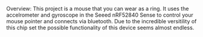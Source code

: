 Overview:
This project is a mouse that you can wear as a ring. It uses the accelrometer and gyroscope in the Seeed nRF52840 Sense to control your mouse pointer and connects via bluetooth. Due to the incredible versitility of this chip set the possible functionality of this device seems almost endless. 
